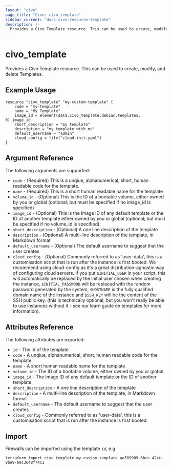 ```yaml
---
layout: "civo"
page_title: "Civo: civo_template"
sidebar_current: "docs-civo-resource-template"
description: |-
  Provides a Civo Template resource. This can be used to create, modify, and delete Templates.
---
```


# civo\_template

Provides a Civo Template resource.
This can be used to create, modify, and delete Templates.

## Example Usage

```hcl
resource "civo_template" "my-custom-template" {
    code = "my-template"
    name = "My Template"
    image_id = element(data.civo_template.debian.templates, 0).image_id
    short_description = "my template"
    description = "my template with mc"
    default_username = "admin"
    cloud_config = file("cloud-init.yaml")
}
```

## Argument Reference

The following arguments are supported:

* `code` - (Required) This is a unqiue, alphanumerical, short, human readable code for the template.
* `name` - (Required) This is a short human readable name for the template
* `volume_id` - (Optional) This is the ID of a bootable volume, either owned by you or global
(optional; but must be specified if no image_id is specified)
* `image_id` - (Optional) This is the Image ID of any default template or the ID of another template
either owned by you or global (optional; but must be specified if no volume_id is specified).
* `short_description` - (Optional) A one line description of the template
* `description` - (Optional) A multi-line description of the template, in Markdown format
* `default_username` - (Optional) The default username to suggest that the user creates
* `cloud_config` - (Optional) Commonly referred to as 'user-data', this is a customisation script that is run after
the instance is first booted. We recommend using cloud-config as it's a great distribution-agnostic
way of configuring cloud servers. If you put `$INITIAL_USER` in your script, this will automatically
be replaced by the initial user chosen when creating the instance, `$INITIAL_PASSWORD` will be
replaced with the random password generated by the system, `$HOSTNAME` is the fully qualified
domain name of the instance and `$SSH_KEY` will be the content of the SSH public key.
(this is technically optional, but you won't really be able to use instances without it -
see our learn guide on templates for more information).

## Attributes Reference

The following attributes are exported:

* `id` - The id of the template
* `code` - A unqiue, alphanumerical, short, human readable code for the template.
* `name` - A short human readable name for the template
* `volume_id` - The ID of a bootable volume, either owned by you or global.
* `image_id` - The Image ID of any default template or the ID of another template.
* `short_description` - A one line description of the template
* `description` - A multi-line description of the template, in Markdown format
* `default_username` - The default username to suggest that the user creates
* `cloud_config` - Commonly referred to as 'user-data', this is a customisation script that is run after
the instance is first booted.

## Import

Firewalls can be imported using the template `id`, e.g.

```
terraform import civo_template.my-custom-template aa589909-6bcc-42cc-8be9-b9c3648f74c1 
```